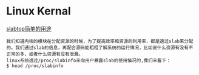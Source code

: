 # Linux Kernal

[slabtop简单的用途]("http://blog.yufeng.info/archives/1960")

	我们知道内核的模块在分配资源的时候，为了提高效率和资源的利用率，都是透过slab来分配的。我们通过slab的信息，再配合源码能粗粗了解系统的运行情况，比如说什么资源有没有不正常的多，或者什么资源有没有泄漏。
	linux系统透过/proc/slabinfo来向用户暴露slab的使用情况的,我们来看下：
	$ head /proc/slabinfo
